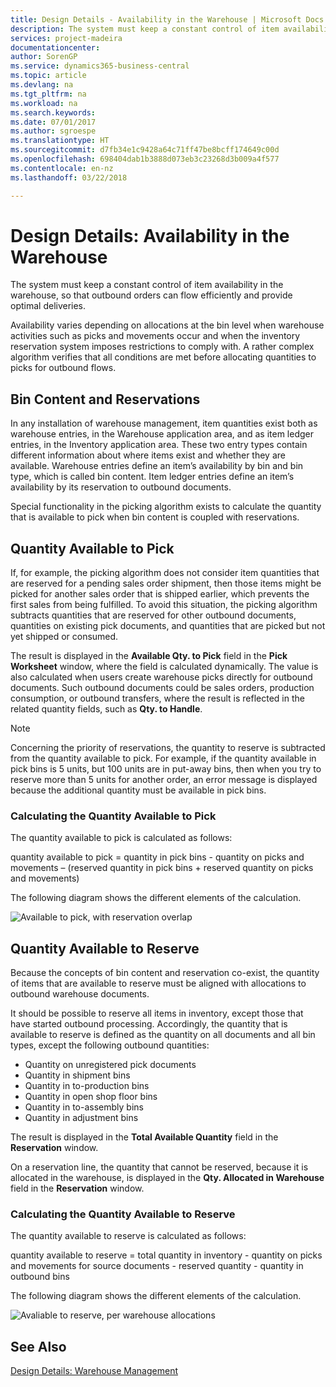 ```yaml
---
title: Design Details - Availability in the Warehouse | Microsoft Docs
description: The system must keep a constant control of item availability in the warehouse, so that outbound orders can flow efficiently and provide optimal deliveries.
services: project-madeira
documentationcenter: 
author: SorenGP
ms.service: dynamics365-business-central
ms.topic: article
ms.devlang: na
ms.tgt_pltfrm: na
ms.workload: na
ms.search.keywords: 
ms.date: 07/01/2017
ms.author: sgroespe
ms.translationtype: HT
ms.sourcegitcommit: d7fb34e1c9428a64c71ff47be8bcff174649c00d
ms.openlocfilehash: 698404dab1b3888d073eb3c23268d3b009a4f577
ms.contentlocale: en-nz
ms.lasthandoff: 03/22/2018

---
```

# <a name="design-details-availability-in-the-warehouse"></a>Design Details: Availability in the Warehouse
The system must keep a constant control of item availability in the warehouse, so that outbound orders can flow efficiently and provide optimal deliveries.  

 Availability varies depending on allocations at the bin level when warehouse activities such as picks and movements occur and when the inventory reservation system imposes restrictions to comply with. A rather complex algorithm verifies that all conditions are met before allocating quantities to picks for outbound flows.  

## <a name="bin-content-and-reservations"></a>Bin Content and Reservations  
 In any installation of warehouse management, item quantities exist both as warehouse entries, in the Warehouse application area, and as item ledger entries, in the Inventory application area. These two entry types contain different information about where items exist and whether they are available. Warehouse entries define an item’s availability by bin and bin type, which is called bin content. Item ledger entries define an item’s availability by its reservation to outbound documents.  

 Special functionality in the picking algorithm exists to calculate the quantity that is available to pick when bin content is coupled with reservations.  

## <a name="quantity-available-to-pick"></a>Quantity Available to Pick  
 If, for example, the picking algorithm does not consider item quantities that are reserved for a pending sales order shipment, then those items might be picked for another sales order that is shipped earlier, which prevents the first sales from being fulfilled. To avoid this situation, the picking algorithm subtracts quantities that are reserved for other outbound documents, quantities on existing pick documents, and quantities that are picked but not yet shipped or consumed.  

 The result is displayed in the **Available Qty. to Pick** field in the **Pick Worksheet** window, where the field is calculated dynamically. The value is also calculated when users create warehouse picks directly for outbound documents. Such outbound documents could be sales orders, production consumption, or outbound transfers, where the result is reflected in the related quantity fields, such as **Qty. to Handle**.  

> [!NOTE]  
>  Concerning the priority of reservations, the quantity to reserve is subtracted from the quantity available to pick. For example, if the quantity available in pick bins is 5 units, but 100 units are in put-away bins, then when you try to reserve more than 5 units for another order, an error message is displayed because the additional quantity must be available in pick bins.  

### <a name="calculating-the-quantity-available-to-pick"></a>Calculating the Quantity Available to Pick  
 The quantity available to pick is calculated as follows:  

 quantity available to pick = quantity in pick bins - quantity on picks and movements – (reserved quantity in pick bins + reserved quantity on picks and movements)  

 The following diagram shows the different elements of the calculation.  

 ![Available to pick, with reservation overlap](media/design_details_warehouse_management_availability_2.png "design_details_warehouse_management_availability_2")  

## <a name="quantity-available-to-reserve"></a>Quantity Available to Reserve  
 Because the concepts of bin content and reservation co-exist, the quantity of items that are available to reserve must be aligned with allocations to outbound warehouse documents.  

 It should be possible to reserve all items in inventory, except those that have started outbound processing. Accordingly, the quantity that is available to reserve is defined as the quantity on all documents and all bin types, except the following outbound quantities:  

-   Quantity on unregistered pick documents  
-   Quantity in shipment bins  
-   Quantity in to-production bins  
-   Quantity in open shop floor bins  
-   Quantity in to-assembly bins  
-   Quantity in adjustment bins  

 The result is displayed in the **Total Available Quantity** field in the **Reservation** window.  

 On a reservation line, the quantity that cannot be reserved, because it is allocated in the warehouse, is displayed in the **Qty. Allocated in Warehouse** field in the **Reservation** window.  

### <a name="calculating-the-quantity-available-to-reserve"></a>Calculating the Quantity Available to Reserve  
 The quantity available to reserve is calculated as follows:  

 quantity available to reserve = total quantity in inventory - quantity on picks and movements for source documents - reserved quantity - quantity in outbound bins  

 The following diagram shows the different elements of the calculation.  

 ![Avaliable to reserve, per warehouse allocations](media/design_details_warehouse_management_availability_3.png "design_details_warehouse_management_availability_3")  

## <a name="see-also"></a>See Also  
 [Design Details: Warehouse Management](design-details-warehouse-management.md)

